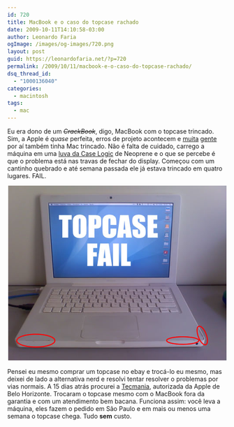 ```yaml
---
id: 720
title: MacBook e o caso do topcase rachado
date: 2009-10-11T14:10:58-03:00
author: Leonardo Faria
ogImage: /images/og-images/720.png
layout: post
guid: https://leonardofaria.net/?p=720
permalink: /2009/10/11/macbook-e-o-caso-do-topcase-rachado/
dsq_thread_id:
  - "1000136040"
categories:
  - macintosh
tags:
  - mac
---
```

Eu era dono de um _<s>CrackBook</s>_, digo, MacBook com o topcase trincado. Sim, a Apple é _quase_ perfeita, erros de projeto acontecem e [muita](http://macmagazine.uol.com.br/forum/index.php?showtopic=2398) [gente](http://forums.macrumors.com/showthread.php?t=410910) por aí também tinha Mac trincado. Não é falta de cuidado, carrego a máquina em uma [luva da Case Logic](http://www.ebolsas.com.br/sistema/ListaProdutos.asp?IDLoja=2024&Y=2039874215807&Det=True&IDProduto=1528567&q=Luva+%2F+Capa+Notebook+15%2E4%22+Macbook+Pro+%2F+Ibook+Case+logic+Neoprene) de Neoprene e o que se percebe é que o problema está nas travas de fechar do display. Começou com um cantinho quebrado e até semana passada ele já estava trincado em quatro lugares. FAIL.

<center>
  <img src="/wp-content/uploads/2009/10/topcase.jpg" alt="topcase" title="topcase" />
</center>

Pensei eu mesmo comprar um topcase no ebay e trocá-lo eu mesmo, mas deixei de lado a alternativa nerd e resolvi tentar resolver o problemas por vias normais. A 15 dias atrás procurei a [Tecmania](http://www.tecmania.com.br), autorizada da Apple de Belo Horizonte. Trocaram o topcase mesmo com o MacBook fora da garantia e com um atendimento bem bacana. Funciona assim: você leva a máquina, eles fazem o pedido em São Paulo e em mais ou menos uma semana o topcase chega. Tudo **sem** custo.
